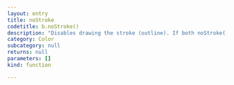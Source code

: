 ```yaml
---
layout: entry
title: noStroke
codetitle: b.noStroke()
description: "Disables drawing the stroke (outline). If both noStroke() and noFill()\nare called, nothing will be drawn to the screen."
category: Color
subcategory: null
returns: null
parameters: []
kind: function

---
```

